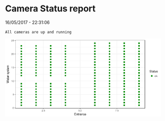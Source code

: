 Camera Status report
================
16/05/2017 - 22:31:06

    All cameras are up and running

![](camreport_files/figure-markdown_github/unnamed-chunk-2-1.png)
